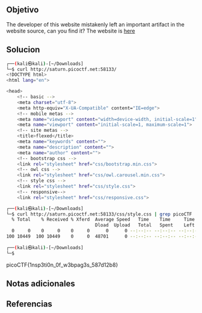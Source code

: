 ## Objetivo
The developer of this website mistakenly left an important artifact in the website source, can you find it? The website is [here](http://saturn.picoctf.net:58133/)

## Solucion
```bash
┌──(kali㉿kali)-[~/Downloads]
└─$ curl http://saturn.picoctf.net:58133/         
<!DOCTYPE html>
<html lang="en">

<head>
    <!-- basic -->
    <meta charset="utf-8">
    <meta http-equiv="X-UA-Compatible" content="IE=edge">
    <!-- mobile metas -->
    <meta name="viewport" content="width=device-width, initial-scale=1">
    <meta name="viewport" content="initial-scale=1, maximum-scale=1">
    <!-- site metas -->
    <title>flexed</title>
    <meta name="keywords" content="">
    <meta name="description" content="">
    <meta name="author" content="">
    <!-- bootstrap css -->
    <link rel="stylesheet" href="css/bootstrap.min.css">
    <!-- owl css -->
    <link rel="stylesheet" href="css/owl.carousel.min.css">
    <!-- style css -->
    <link rel="stylesheet" href="css/style.css">
    <!-- responsive-->
    <link rel="stylesheet" href="css/responsive.css">

┌──(kali㉿kali)-[~/Downloads]
└─$ curl http://saturn.picoctf.net:58133/css/style.css | grep picoCTF
  % Total    % Received % Xferd  Average Speed   Time    Time     Time  Current
                                 Dload  Upload   Total   Spent    Left  Speed
  0     0    0     0    0     0      0      0 --:--:-- --:--:-- --:--:--     0/** banner_main picoCTF{1nsp3ti0n_0f_w3bpag3s_587d12b8} **/
100 10449  100 10449    0     0  48701      0 --:--:-- --:--:-- --:--:-- 48827
                                                                                                                    
┌──(kali㉿kali)-[~/Downloads]
└─$ 


```
picoCTF{1nsp3ti0n_0f_w3bpag3s_587d12b8}
## Notas adicionales

## Referencias